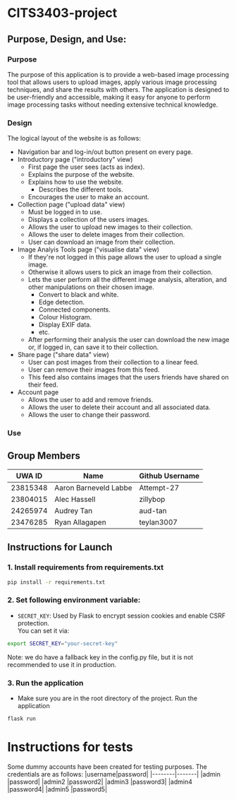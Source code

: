 # CITS3403-project


## Purpose, Design, and Use:
### Purpose
The purpose of this application is to provide a web-based image processing tool that allows users to upload images, apply various image processing techniques, and share the results with others. The application is designed to be user-friendly and accessible, making it easy for anyone to perform image processing tasks without needing extensive technical knowledge.
### Design
The logical layout of the website is as follows:
- Navigation bar and log-in/out button present on every page.
- Introductory page ("introductory" view)
    - First page the user sees (acts as index).
    - Explains the purpose of the website.
    - Explains how to use the website.
        - Describes the different tools.
    - Encourages the user to make an account.
- Collection page ("upload data" view)
    - Must be logged in to use.
    - Displays a collection of the users images.
    - Allows the user to upload new images to their collection.
    - Allows the user to delete images from their collection.
    - User can download an image from their collection.
- Image Analyis Tools page ("visualise data" view)
    - If they're not logged in this page allows the user to upload a single image.
    - Otherwise it allows users to pick an image from their collection.
    - Lets the user perform all the different image analysis, alteration, and other manipulations on their chosen image.
        - Convert to black and white.
        - Edge detection.
        - Connected components.
        - Colour Histogram.
        - Display EXIF data.
        - etc.
    - After performing their analysis the user can download the new image or, if logged in, can save it to their collection.
- Share page ("share data" view)
    - User can post images from their collection to a linear feed.
    - User can remove their images from this feed.
    - This feed also contains images that the users friends have shared on their feed.
- Account page
    - Allows the user to add and remove friends.
    - Allows the user to delete their account and all associated data.
    - Allows the user to change their password. 
### Use

## Group Members
| UWA ID | Name | Github Username |
|--------|------|-----------------|
| 23815348 | Aaron Barneveld Labbe | Attempt-27 |
| 23804015 | Alec Hassell | zillybop |
| 24265974 | Audrey Tan | aud-tan |
| 23476285 | Ryan Allagapen | teylan3007 |

## Instructions for Launch
### 1. Install requirements from requirements.txt
```bash
pip install -r requirements.txt
```


### 2. Set following environment variable:

- `SECRET_KEY`: Used by Flask to encrypt session cookies and enable CSRF protection.  
  You can set it via:
```bash
export SECRET_KEY="your-secret-key"
```

Note: we do have a fallback key in the config.py file, but it is not recommended to use it in production.

### 3. Run the application
- Make sure you are in the root directory of the project.
Run the application
```bash
flask run
```

# Instructions for tests
Some dummy accounts have been created for testing purposes. The credentials are as follows:
|username|password|
|--------|-------|
|admin  |password|
|admin2  |password2|
|admin3  |password3|
|admin4  |password4|
|admin5  |password5|
